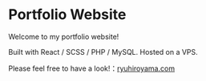 # Portfolio Website

Welcome to my portfolio website!

Built with React / SCSS / PHP / MySQL. Hosted on a VPS.

Please feel free to have a look!：[ryuhiroyama.com](https://ryuhiroyama.com)
